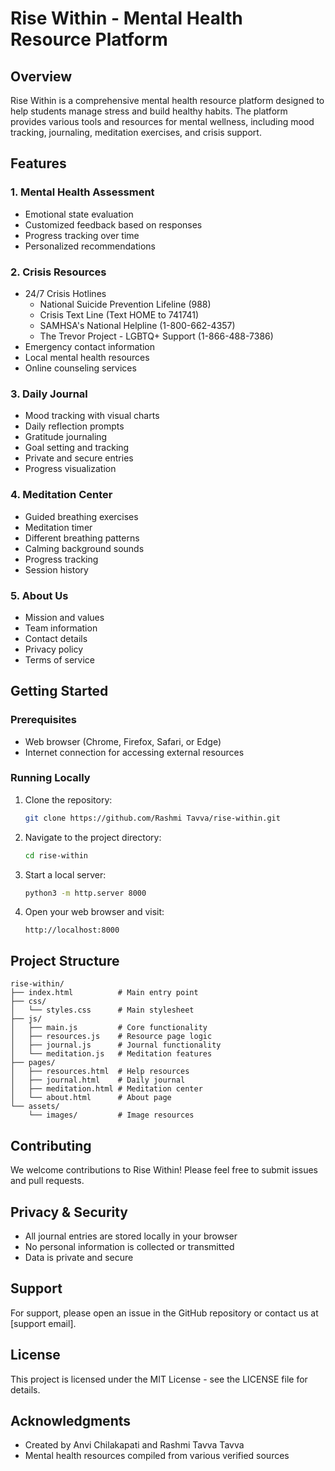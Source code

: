 # Rise Within - Mental Health Resource Platform

## Overview
Rise Within is a comprehensive mental health resource platform designed to help students manage stress and build healthy habits. The platform provides various tools and resources for mental wellness, including mood tracking, journaling, meditation exercises, and crisis support.

## Features

### 1. Mental Health Assessment
- Emotional state evaluation
- Customized feedback based on responses
- Progress tracking over time
- Personalized recommendations

### 2. Crisis Resources
- 24/7 Crisis Hotlines
  - National Suicide Prevention Lifeline (988)
  - Crisis Text Line (Text HOME to 741741)
  - SAMHSA's National Helpline (1-800-662-4357)
  - The Trevor Project - LGBTQ+ Support (1-866-488-7386)
- Emergency contact information
- Local mental health resources
- Online counseling services

### 3. Daily Journal
- Mood tracking with visual charts
- Daily reflection prompts
- Gratitude journaling
- Goal setting and tracking
- Private and secure entries
- Progress visualization

### 4. Meditation Center
- Guided breathing exercises
- Meditation timer
- Different breathing patterns
- Calming background sounds
- Progress tracking
- Session history

### 5. About Us
- Mission and values
- Team information
- Contact details
- Privacy policy
- Terms of service

## Getting Started

### Prerequisites
- Web browser (Chrome, Firefox, Safari, or Edge)
- Internet connection for accessing external resources

### Running Locally
1. Clone the repository:
   ```bash
   git clone https://github.com/Rashmi Tavva/rise-within.git
   ```

2. Navigate to the project directory:
   ```bash
   cd rise-within
   ```

3. Start a local server:
   ```bash
   python3 -m http.server 8000
   ```

4. Open your web browser and visit:
   ```
   http://localhost:8000
   ```

## Project Structure
```
rise-within/
├── index.html          # Main entry point
├── css/
│   └── styles.css      # Main stylesheet
├── js/
│   ├── main.js         # Core functionality
│   ├── resources.js    # Resource page logic
│   ├── journal.js      # Journal functionality
│   └── meditation.js   # Meditation features
├── pages/
│   ├── resources.html  # Help resources
│   ├── journal.html    # Daily journal
│   ├── meditation.html # Meditation center
│   └── about.html      # About page
└── assets/
    └── images/         # Image resources
```

## Contributing
We welcome contributions to Rise Within! Please feel free to submit issues and pull requests.

## Privacy & Security
- All journal entries are stored locally in your browser
- No personal information is collected or transmitted
- Data is private and secure

## Support
For support, please open an issue in the GitHub repository or contact us at [support email].

## License
This project is licensed under the MIT License - see the LICENSE file for details.

## Acknowledgments
- Created by Anvi Chilakapati and Rashmi Tavva Tavva
- Mental health resources compiled from various verified sources

